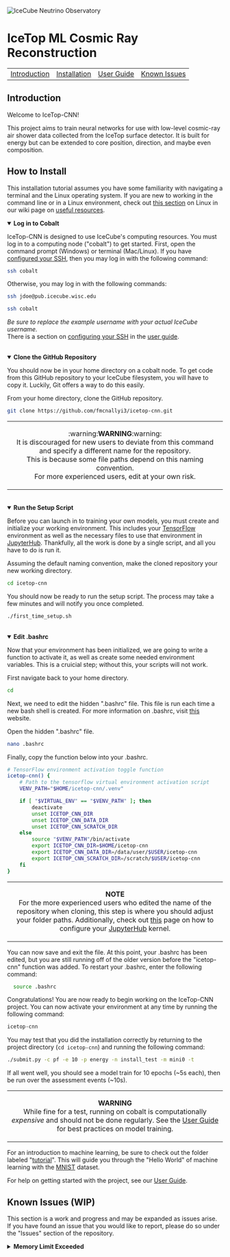 ![IceCube Neutrino Observatory](https://res.cloudinary.com/icecube/images/v1598387622/Header_HomeA_2000/Header_HomeA_2000.png)
# IceTop ML Cosmic Ray Reconstruction
<table align="center">
  <tr>
    <td><a href="https://github.com/fmcnallyi3/icetop-cnn?tab=readme-ov-file#introduction">Introduction</a></td>
    <td><a href="https://github.com/fmcnallyi3/icetop-cnn?tab=readme-ov-file#how-to-install">Installation</a></td>
    <td><a href="https://github.com/fmcnallyi3/icetop-cnn/wiki/User-Guide">User Guide</a></td>
    <td><a href="https://github.com/fmcnallyi3/icetop-cnn?tab=readme-ov-file#known-issues-wip">Known Issues</a></td>
  </tr>
</table>

## Introduction
Welcome to IceTop-CNN!

This project aims to train neural networks for use with low-level cosmic-ray air shower data collected from the IceTop surface detector. It is built for energy but can be extended to core position, direction, and maybe even composition.

## How to Install
This installation tutorial assumes you have some familiarity with navigating a terminal and the Linux operating system. If you are new to working in the command line or in a Linux environment, check out [this section](https://github.com/fmcnallyi3/icetop-cnn/wiki/Useful-Resources#linux) on Linux in our wiki page on [useful resources](https://github.com/fmcnallyi3/icetop-cnn/wiki/Useful-Resources).

<details open>
  <summary><b>Log in to Cobalt</b></summary>

  IceTop-CNN is designed to use IceCube's computing resources. You must log in to a computing node ("cobalt") to get started. First, open the command prompt (Windows) or terminal (Mac/Linux). If you have [configured your SSH](https://github.com/fmcnallyi3/icetop-cnn/wiki/User-Guide#configuring-ssh), then you may log in with the following command:
  ```bash
  ssh cobalt
  ```
  Otherwise, you may log in with the following commands:
  ```bash
  ssh jdoe@pub.icecube.wisc.edu

  ssh cobalt
  ```
  *Be sure to replace the example username with your actual IceCube username.*\
  There is a section on [configuring your SSH](https://github.com/fmcnallyi3/icetop-cnn/wiki/User-Guide#configuring-ssh) in the [user guide](https://github.com/fmcnallyi3/icetop-cnn/wiki/User-Guide).
</details>
<br>
<details open>
  <summary><b>Clone the GitHub Repository</b></summary>

  You should now be in your home directory on a cobalt node. To get code from this GitHub repository to your IceCube filesystem, you will have to copy it. Luckily, Git offers a way to do this easily.

  From your home directory, clone the GitHub repository.
  ```bash
  git clone https://github.com/fmcnallyi3/icetop-cnn.git
  ```
  <table align="center">
    <tr><td>
      <p align="center">
        :warning:<b>WARNING</b>:warning:<br>
        It is discouraged for new users to deviate from this command and specify a different name for the repository.<br>
        This is because some file paths depend on this naming convention.<br>
        For more experienced users, edit at your own risk.
      </p>
    </td></tr>
  </table>
</details>
<br>
<details open>
  <summary><b>Run the Setup Script</b></summary>

  Before you can launch in to training your own models, you must create and initialize your working environment. This includes your [TensorFlow](https://www.tensorflow.org/versions/r2.14/api_docs) environment as well as the necessary files to use that environment in [JupyterHub](https://jupyterhub.icecube.wisc.edu/hub/). Thankfully, all the work is done by a single script, and all you have to do is run it. 

  Assuming the default naming convention, make the cloned repository your new working directory.
  ```bash
  cd icetop-cnn
  ```
  You should now be ready to run the setup script. The process may take a few minutes and will notify you once completed.
  ```bash
  ./first_time_setup.sh
  ```
</details>
<br>
<details open>
  <summary><b>Edit .bashrc</b></summary>

  Now that your environment has been initialized, we are going to write a function to activate it, as well as create some needed environment variables. This is a cruicial step; without this, your scripts will not work.

  First navigate back to your home directory.
  ```bash
  cd
  ```
  Next, we need to edit the hidden ".bashrc" file. This file is run each time a new bash shell is created. For more information on .bashrc, visit [this](https://www.digitalocean.com/community/tutorials/bashrc-file-in-linux) website.
  
  Open the hidden ".bashrc" file.
  ```bash
  nano .bashrc
  ```
  Finally, copy the function below into your .bashrc.
  ```bash
  # TensorFlow environment activation toggle function
  icetop-cnn() {
      # Path to the tensorflow virtual environment activation script
      VENV_PATH="$HOME/icetop-cnn/.venv"

      if [ "$VIRTUAL_ENV" == "$VENV_PATH" ]; then
          deactivate
          unset ICETOP_CNN_DIR
          unset ICETOP_CNN_DATA_DIR
          unset ICETOP_CNN_SCRATCH_DIR
      else
          source "$VENV_PATH"/bin/activate
          export ICETOP_CNN_DIR=$HOME/icetop-cnn
          export ICETOP_CNN_DATA_DIR=/data/user/$USER/icetop-cnn
          export ICETOP_CNN_SCRATCH_DIR=/scratch/$USER/icetop-cnn
      fi
  }
  ```
  <table align="center">
    <tr><td>
      <p align="center">
        <b>NOTE</b><br>
        For the more experienced users who edited the name of the repository when cloning,
        this step is where you should adjust your folder paths. Additionally, check out <a href=https://wiki.icecube.wisc.edu/index.php/Jupyterhub>this</a> page on how to configure your <a href=https://jupyterhub.icecube.wisc.edu/hub>JupyterHub</a> kernel.
      </p>
    </td></tr>
  </table>

  You can now save and exit the file. At this point, your .bashrc has been edited, but you are still running off of the older version before the "icetop-cnn" function was added. To restart your .bashrc, enter the following command:
  ```bash
    source .bashrc
  ```
</details>

Congratulations! You are now ready to begin working on the IceTop-CNN project. You can now activate your environment at any time by running the following command:
```bash
icetop-cnn
```
You may test that you did the installation correctly by returning to the project directory (`cd icetop-cnn`) and running the following command:
```bash
./submit.py -c pf -e 10 -p energy -n install_test -m mini0 -t
```

If all went well, you should see a model train for 10 epochs (~5s each), then be run over the assessment events (~10s).

<table align="center">
    <tr><td>
      <p align="center">
        <b>WARNING</b><br>
        While fine for a test, running on cobalt is computationally <i>expensive</i> and should not be done regularly. See the <a href=https://github.com/fmcnallyi3/icetop-cnn/wiki/User-Guide>User Guide</a> for best practices on model training. 
      </p>
    </td></tr>
</table>

For an introduction to machine learning, be sure to check out the folder labeled "[tutorial](https://github.com/fmcnallyi3/icetop-cnn/tree/main/tutorial)". This will guide you through the "Hello World" of machine learning with the [MNIST](https://en.wikipedia.org/wiki/MNIST_database) dataset.

For help on getting started with the project, see our [User Guide](https://github.com/fmcnallyi3/icetop-cnn/wiki/User-Guide).

## Known Issues (WIP)
This section is a work and progress and may be expanded as issues arise.\
If you have found an issue that you would like to report, please do so under the "Issues" section of the repository.

<details>
  <summary><b>Memory Limit Exceeded</b></summary>
  <div>
    Sometimes when submitting a job to the cluster, your job will be held with a "Policy Violation: Memory Limit Exceeded" error.<br>
    You will find that in many cases, simply re-submitting the job will be sufficient to get past this error.<br>
    Due to the nature of working with a computing cluster, there is some unpredictability with architectures and concurrent jobs that is unavoidable.<br>
    If you find that the issue persists, it may be necessary to adjust the memory allocated in a model's submission file.
  </div>
</details>
